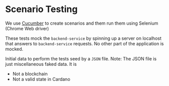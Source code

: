 # Scenario Testing 

We use [Cucumber](https://cucumber.io/) to create scenarios and them run them using Selenium (Chrome Web driver)

These tests mock the `backend-service` by spinning up a server on localhost that answers to `backend-service` requests.
No other part of the application is mocked.

Initial data to perform the tests seed by a `JSON` file. 
Note: The JSON file is just miscellaneous faked data. It is
- Not a blockchain
- Not a valid state in Cardano
